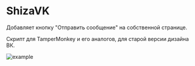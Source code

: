 # ShizaVK

Добавляет кнопку "Отправить сообщение" на собственной странице. 

Скрипт для TamperMonkey и его аналогов, для старой версии дизайна ВК.

![example](https://i.gyazo.com/9004ca1b05630f4b5f4f9f9ac2b073b3.png)
